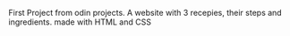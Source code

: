 First Project from odin projects. A website with 3 recepies, their steps and ingredients.
made with HTML and CSS 
